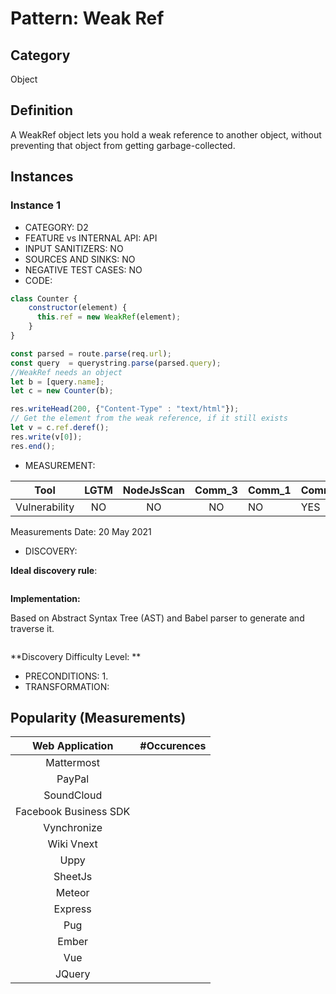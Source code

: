 # Pattern: Weak Ref

## Category

Object

## Definition

A WeakRef object lets you hold a weak reference to another object, without preventing that object from getting garbage-collected.

## Instances

### Instance 1

- CATEGORY: D2
- FEATURE vs INTERNAL API: API
- INPUT SANITIZERS: NO
- SOURCES AND SINKS: NO
- NEGATIVE TEST CASES: NO
- CODE:

```javascript
class Counter {
    constructor(element) {
      this.ref = new WeakRef(element);
    }
}

const parsed = route.parse(req.url);
const query  = querystring.parse(parsed.query);
//WeakRef needs an object
let b = [query.name];
let c = new Counter(b); 

res.writeHead(200, {"Content-Type" : "text/html"});
// Get the element from the weak reference, if it still exists
let v = c.ref.deref();
res.write(v[0]);
res.end();
```

- MEASUREMENT:

|     Tool      | LGTM | NodeJsScan | Comm_3 | Comm_1 | Comm_2 | Vulnerable |
| :-----------: | :--: | :--------: | :------: | ------- | --------- | ---------- |
| Vulnerability |  NO  |  NO        |    NO   |   NO    |    YES    | YES        |
Measurements Date: 20 May 2021

- DISCOVERY:



**Ideal discovery rule**:

```
```

**Implementation:**

Based on Abstract Syntax Tree (AST) and Babel parser to generate and traverse it.

```
```

**Discovery Difficulty Level: **

- PRECONDITIONS:
   1.
- TRANSFORMATION:

## Popularity (Measurements)

|    Web Application    | #Occurences |
| :-------------------: | :---------: |
|      Mattermost       |             |
|        PayPal         |             |
|      SoundCloud       |             |
| Facebook Business SDK |             |
|      Vynchronize      |             |
|      Wiki Vnext       |             |
|         Uppy          |             |
|        SheetJs        |             |
|        Meteor         |             |
|        Express        |             |
|          Pug          |             |
|         Ember         |             |
|          Vue          |             |
|        JQuery         |             |











